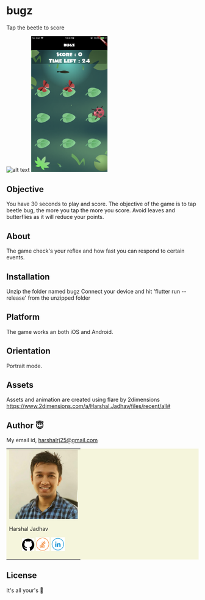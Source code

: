 # bugz

Tap the beetle to score


![alt text](https://github.com/harshalrj25/MasterAssetsRepo/blob/master/bugz.gif "bugz")
<img src="https://github.com/harshalrj25/MasterAssetsRepo/blob/master/bugz1.PNG" width="200">


## Objective

You have 30 seconds to play and score.
The objective of the game is to tap beetle bug, the more you tap the more you score.
Avoid leaves and butterflies as it will reduce your points.


## About

The game check's your reflex and how fast you can respond to certain events.

## Installation

Unzip the folder named bugz
Connect your device and hit  'flutter run --release' from the unzipped folder

## Platform

The game works an both iOS and Android.

## Orientation

Portrait mode.

## Assets

Assets and animation are created using flare by 2dimensions
https://www.2dimensions.com/a/Harshal.Jadhav/files/recent/all#


## Author :innocent:

My email id, harshalrj25@gmail.com

<table style="background-color:#F5F5DC">
<tr>
<td>
<img src="https://github.com/harshalrj25/MasterAssetsRepo/blob/master/myAvatar.jpg" width="180"/>

Harshal Jadhav

<p align="center">
<a href = "https://github.com/harshalrj25"><img src = "https://github.com/harshalrj25/MasterAssetsRepo/blob/master/gitHubLogo.png" width="32" height = "33"/></a>
<a href = "https://stackoverflow.com/users/7882093/harshal-jadhav?tab=profile"><img src = "https://github.com/harshalrj25/MasterAssetsRepo/blob/master/stackoverflow svg icon.svg" width="36" height="36"/></a>
<a href = "https://www.linkedin.com/in/harshal-jadhav-298ba416a/"><img src = "https://github.com/harshalrj25/MasterAssetsRepo/blob/master/linkedInLogo.svg" width="36" height="36"/></a>
</p>
</td>
</tr> 
</table>

## License


It's all your's :gift: 
